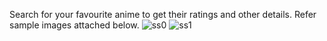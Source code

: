 Search for your favourite anime to get their ratings and other details.
Refer sample images attached below.
![ss0](https://user-images.githubusercontent.com/30264839/135989101-040e409b-66c0-4a6b-9c32-1876a88b7745.jpg)
![ss1](https://user-images.githubusercontent.com/30264839/135989133-40b25213-83b9-4125-a16b-4a4c41acaf99.jpg)
